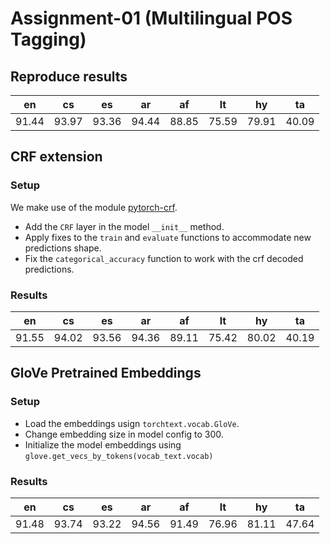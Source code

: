 # Assignment-01 (Multilingual POS Tagging)

## Reproduce results

| en | cs | es | ar | af | lt | hy | ta |
| :--: | :--: | :--: | :--: | :--: | :--: | :--: | :--: |
| 91.44 | 93.97 | 93.36 | 94.44 | 88.85 | 75.59 | 79.91 | 40.09 |

## CRF extension

### Setup
We make use of the module [pytorch-crf](https://pytorch-crf.readthedocs.io/en/stable/).
* Add the `CRF` layer in the model `__init__` method.
* Apply fixes to the `train` and `evaluate` functions to accommodate new predictions shape.
* Fix the `categorical_accuracy` function to work with the crf decoded predictions.

### Results
| en | cs | es | ar | af | lt | hy | ta |
| :--: | :--: | :--: | :--: | :--: | :--: | :--: | :--: |
| 91.55 | 94.02 | 93.56 | 94.36 | 89.11 | 75.42 | 80.02 | 40.19 |


## GloVe Pretrained Embeddings

### Setup
* Load the embeddings usign `torchtext.vocab.GloVe`.
* Change embedding size in model config to 300.
* Initialize the model embeddings using `glove.get_vecs_by_tokens(vocab_text.vocab)`

### Results
| en | cs | es | ar | af | lt | hy | ta |
| :--: | :--: | :--: | :--: | :--: | :--: | :--: | :--: |
| 91.48 | 93.74 | 93.22 | 94.56 | 91.49 | 76.96 | 81.11 | 47.64 |

